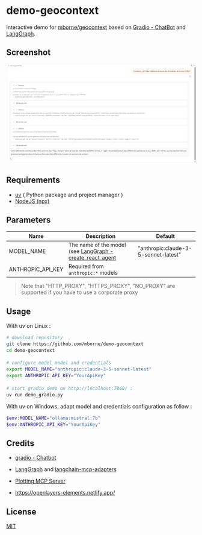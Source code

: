 # demo-geocontext

Interactive demo for [mborne/geocontext](https://github.com/mborne/geocontext#readme) based on [Gradio - ChatBot](https://www.gradio.app/guides/creating-a-chatbot-fast) and  [LangGraph](https://langchain-ai.github.io/langgraph/agents/mcp/#use-mcp).

## Screenshot

![Screenshot](img/screenshot.png)

## Requirements

* [uv](https://github.com/astral-sh/uv#installation) ( Python package and project manager )
* [NodeJS (npx)](https://docs.npmjs.com/downloading-and-installing-node-js-and-npm)


## Parameters

| Name              | Description                                                                                                                          | Default                              |
| ----------------- | ------------------------------------------------------------------------------------------------------------------------------------ | ------------------------------------ |
| MODEL_NAME        | The name of the model (see [LangGraph - create_react_agent](https://langchain-ai.github.io/langgraph/agents/models/#use-in-an-agent) | "anthropic:claude-3-5-sonnet-latest" |
| ANTHROPIC_API_KEY | Required from `anthropic:*` models                                                                                                   |                                      |

> Note that "HTTP_PROXY", "HTTPS_PROXY", "NO_PROXY" are supported if you have to use a corporate proxy


## Usage

With uv on Linux :

```bash
# download repository
git clone https://github.com/mborne/demo-geocontext
cd demo-geocontext

# configure model model and credentials
export MODEL_NAME="anthropic:claude-3-5-sonnet-latest"
export ANTHROPIC_API_KEY="YourApiKey"

# start gradio demo on http://localhost:7860/ :
uv run demo_gradio.py
```

With uv on Windows, adapt model and credentials configuration as follow :

```powershell
$env:MODEL_NAME="ollama:mistral:7b"
$env:ANTHROPIC_API_KEY="YourApiKey"
```


## Credits

* [gradio - Chatbot](https://www.gradio.app/docs/gradio/chatbot)
* [LangGraph](https://langchain-ai.github.io/langgraph/agents/mcp/#use-mcp) and [langchain-mcp-adapters](https://github.com/langchain-ai/langchain-mcp-adapters#readme)
* [Plotting MCP Server](https://github.com/StacklokLabs/plotting-mcp)

* https://openlayers-elements.netlify.app/

## License

[MIT](./LICENSE)
